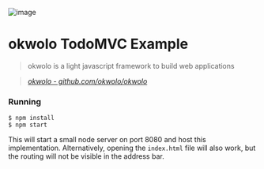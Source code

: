 ![image](https://user-images.githubusercontent.com/9319710/29992574-b4b31c46-8f6c-11e7-9257-c1ffd0f91556.png)

# okwolo TodoMVC Example

> okwolo is a light javascript framework to build web applications

> _[okwolo - github.com/okwolo/okwolo](https://github.com/okwolo/okwolo)_


### Running

```shell
$ npm install
$ npm start
```

This will start a small node server on port 8080 and host this implementation. Alternatively, opening the `index.html` file will also work, but the routing will not be visible in the address bar.